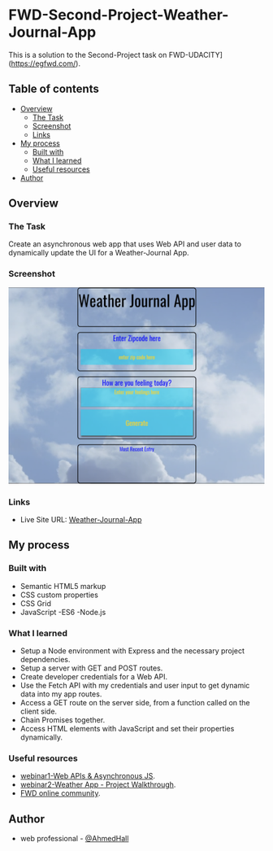 # FWD-Second-Project-Weather-Journal-App

This is a solution to the Second-Project task on FWD-UDACITY](https://egfwd.com/). 

## Table of contents

- [Overview](#overview)
  - [The Task](#the-Task)
  - [Screenshot](#screenshot)
  - [Links](#links)
- [My process](#my-process)
  - [Built with](#built-with)
  - [What I learned](#what-i-learned)
  - [Useful resources](#useful-resources)
- [Author](#author)

## Overview

### The Task

Create an asynchronous web app that uses Web API and user data to dynamically update the UI for a Weather-Journal App.
### Screenshot

![](Media/Screenshot.png)

### Links

- Live Site URL: [Weather-Journal-App](https://ahmedhll.github.io/Weather-Journal-App-FWD-Udacity/)

## My process

### Built with

- Semantic HTML5 markup
- CSS custom properties
- CSS Grid
- JavaScript 
-ES6 
-Node.js
### What I learned

- Setup a Node environment with Express and the necessary project dependencies.
- Setup a server with GET and POST routes.
- Create developer credentials for a Web API.
- Use the Fetch API with my credentials and user input to get dynamic data into my app routes.
- Access a GET route on the server side, from a function called on the client side.
- Chain Promises together.
- Access HTML elements with JavaScript and set their properties dynamically.

### Useful resources

- [webinar1-Web APIs & Asynchronous JS](https://udacity.zoom.us/rec/play/hZM9Mwo61aE_g-LrQ_ePuMTTtNJZvqTBWFc8NMAayUOaB1X1aKhyQMGUfpuzyNMVosEEwY_yJtdEoqJZ.gnTA-RZltMtEAhET?autoplay=true&startTime=1617215231000&fbclid=IwAR2QXQ3Fyiws20pCyG86rmwIUJ3U96KXzFKAXSkQF3Z5kJ8t7ZquvLS03ag).
- [webinar2-Weather App - Project Walkthrough](https://udacity.zoom.us/rec/play/FYD8mT7M-SgzsMQwmIzaZKCShh45L_4IqUHlcBEfGm2GztelDaMRPTT_J9M1xYOXbgApMFtgJVz4R6nZ.PvQ9uuEGf-bZhG9q?autoplay=true&startTime=1620676807000&fbclid=IwAR1gSoH2l5ub8zL7KslbjheIM9PSOQhUHeMiGlPWFdW73DbHxZRaWEfp3sY).
- [FWD online community](https://nfpdiscussions.udacity.com/c/questions-hub/web-professional-questions-hub/85).
## Author

- web professional - [@AhmedHall](https://nfpdiscussions.udacity.com/u/ahmedhall/summary)
